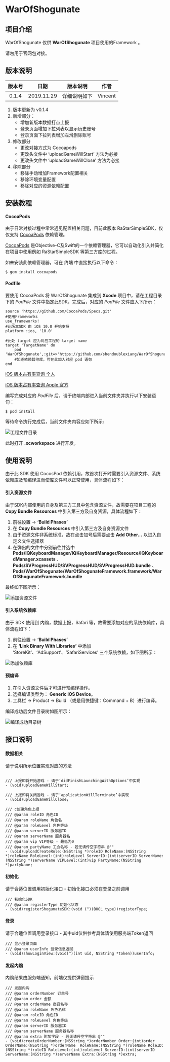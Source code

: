 # WarOfShogunate


## 项目介绍

WarOfShogunate 仅供 **WarOfShogunate** 项目使用的Framework 。

请勿用于官网包对接。

## 版本说明

|版本号|日期|版本说明|作者|
|:-:|:-:|:-:|:-:|
|0.1.4|2019.11.29|详细说明如下|Vincent|

1. 版本更新为 v0.1.4
2. 新增部分：
    - 增加新版本数据打点上报
    - 登录页面增加下拉列表以显示历史账号
    - 登录页面下拉列表增加左滑删除账号
3. 修改部分
    - 更改对接方式为 Cocoapods
    - 更改头文件中 ‘uploadGameWillStart’ 方法为必接
    - 更改头文件中 ‘uploadGameWillClose’ 方法为必接
4. 移除部分
    - 移除手动增加Framework配置相关
    - 移除环境变量配置
    - 移除对应的资源依赖配置


## 安装教程

#### CocoaPods
由于日常对接过程中常常遇见配置相关问题，目前此版本 RaStarSimpleSDK，仅仅支持 [CocoaPods](https://cocoapods.org/) 依赖管理。

[CocoaPods](https://cocoapods.org/) 是Objective-C及Swift的一个依赖管理器，它可以自动化引入并简化在项目中使用例如 RaStarSimpleSDK 等第三方库的过程。

如未安装此依赖管理器，可在 终端 中直接执行以下命令：

	$ gem install cocoapods
	
#### Podfile

要使用 CocoaPods 将 WarOfShogunate 集成到 **Xcode** 项目中，请在工程目录下的 *PodFile* 文件中指定此SDK，完成后，对应的 *PodFile* 文件应入下所示：

	source 'https://github.com/CocoaPods/Specs.git'
	#使用Frameworks
	use_frameworks!
    #此版本SDK 由 iOS 10.0 开始支持
	platform :ios, '10.0'
	
	#此处 target 应为对应工程的 target name
	target 'TargetName' do
		pod 'WarOfShogunate',:git=>'https://github.com/shendoublexiang/WarOfShogunate.git'
		#如还依赖其他库，可在此加入对应 pod 语句
	end

[iOS 版本占有率查询 个人](https://david-smith.org/iosversionstats/)

[iOS 版本占有率查询 Apple 官方](https://developer.apple.com/support/app-store/)


编写完成对应的 *PodFile* 后，请于终端内部进入当前文件夹并执行以下安装语句：

	$ pod install

等待命令执行完成后，当前文件夹内容应如下所示:

![工程文件目录](http://img01.rastargame.com/p_upload/2019/1129/1575013684488909.png)

此时打开 **.xcworkspace** 进行开发。

## 使用说明

由于此 SDK 使用 CocosPod 依赖引用，故首次打开时需要引入资源文件、系统依赖库及预编译进而使库文件可以正常使用，具体流程如下：

#### 引入资源文件

由于SDK内部使用的自身及第三方工具中包含资源文件，故需要在项目工程的 **Copy Bundle Resources** 中引入第三方及自身资源，具体流程如下：

1. 前往设置 -> **‘Build Phases’**
2. 在 **Copy Bundle Resources** 中引入第三方及自身资源文件
3. 由于资源文件非系统标准，故在点击加号后需要点击 **Add Other...** 以进入自定义文件选择器
4. 在弹出的文件中分别前往并选中 **Pods/IQKeyboardManager/IQKeyboardManager/Resource/IQKeyboardManager.xcassets** 、**Pods/SVProgressHUD/SVProgressHUD/SVProgressHUD.bundle** 、 **Pods/WarOfShogunate/WarOfShogunateFramework.framework/WarOfShogunateFramework.bundle**

最终如下图所示：

![添加资源文件](http://img01.rastargame.com/p_upload/2019/1202/1575257476258210.png)

#### 引入系统依赖库

由于 SDK 使用到 内购，数据上报，Safari 等，故需要添加对应的系统依赖库，具体流程如下：

1. 前往设置 -> **‘Build Phases’**
2. 在 **‘Link Binary With Libraries’** 中添加 ‘StoreKit'、‘AdSupport’、‘SafariServices’ 三个系统依赖，如下图所示：

![添加依赖库](http://img01.rastargame.com/p_upload/2019/1129/1575015211435145.png)


#### 预编译

1. 在引入资源文件后才可进行预编译操作。 
2. 选择编译类型为： **Generic iOS Device**。
3. 工具栏 -> Product -> Build （或是用快捷键：Command + B）进行编译。

编译成功后文件目录树如图所示：

![编译成功目录树](http://img01.rastargame.com/p_upload/2019/1129/1575014045882878.png)


## 接口说明

#### 数据相关

请于说明所示位置实现对应的方法

``` objc

/// 上报即将开始游戏 - 请于‘didFinishLaunchingWithOptions’中实现
- (void)uploadGameWillStart;

/// 上报即将关闭游戏 - 请于‘applicationWillTerminate’中实现
- (void)uploadGameWillClose;

/// c创建角色上报
/// @param roleID 角色ID
/// @param roleName 角色名
/// @param roleLevel 角色等级
/// @param serverID 服务器ID
/// @param serverName 服务器名
/// @param vip VIP等级 - 最低为0
/// @param partyName 工会名称 - 若无请传空字符串 @""
- (void)uploadCreateRole:(NSString *)roleID RoleName:(NSString *)roleName RoleLevel:(int)roleLevel ServerID:(int)serverID ServerName:(NSString *)serverName VIPLevel:(int)vip PartyName:(NSString *)partyName;

```

#### 初始化

请于合适位置调用初始化接口 - 初始化接口必须在登录之前调用

``` objc
/// 初始化SDK
/// @param registerType 初始化状态
- (void)registerShogunateSDK:(void (^)(BOOL type))registerType;
```

#### 登录

请于合适位置调用登录接口 - 其中uid仅供参考具体请使用服务端Token返回

``` objc
/// 显示登录页面
/// @param userInfo 登录信息返回
- (void)showLoginView:(void(^)(int uid, NSString *token))userInfo;
```

#### 发起内购

内购结果由服务端通知，前端仅提供弹窗提示

``` objc
/// 发起内购
/// @param orderNumber 订单号
/// @param order 金额
/// @param orderName 商品名称
/// @param roleName 角色名称
/// @param roleID 角色ID
/// @param roleLevel 角色等级
/// @param serverID 服务器ID
/// @param serverName 服务器名称
/// @param extra 附加字段 - 若无请传空字符串 @""
- (void)createOrderNumber:(NSString *)orderNumber Order:(int)order OrderName:(NSString *)orderName  RoleName:(NSString *)roleName RoleID:(NSString *)roleID RoleLevel:(int)roleLevel ServerID:(int)serverID ServerName:(NSString *)serverName Extra:(NSString *)extra;
```

